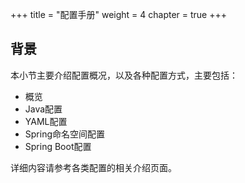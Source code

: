 +++
title = "配置手册"
weight = 4
chapter = true
+++

## 背景

本小节主要介绍配置概况，以及各种配置方式，主要包括：

* 概览
* Java配置
* YAML配置
* Spring命名空间配置
* Spring Boot配置

详细内容请参考各类配置的相关介绍页面。